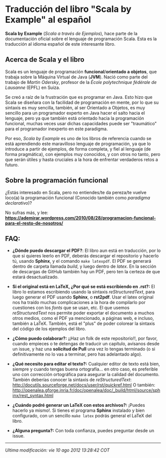 Traducción del libro "Scala by Example" al español
==================================================

**Scala by Example** (_Scala a través de Ejemplos_), hace parte de la 
documentación oficial sobre el lenguaje de programación Scala. 
Esta es la traducción al idioma español de este interesante libro.


Acerca de Scala y el libro
--------------------------

Scala es un lenguaje de programación **funcional**/**orientado a objetos**, que
trabaja sobre la Máquina Virtual de Java (**JVM**). Nació como parte del trabajo
de _Martin Odersky_, profesor de la _École polytechnique fédérale de Lausanne_ 
(EPFL) en Suiza.

Se creó a raíz de la frustración que es programar en Java. Esto hizo que Scala
se diseñara con la facilidad de programación en mente, por lo que su sintaxis 
es muy sencilla, también, al ser Orientado a Objetos, es muy sencillo para un 
programador experto en Java hacer el salto hacia el lenguaje, 
pero ya que también está orientado hacia la programación funcional, 
muchas veces usar dichas capacidades puede ser 
"traumático" para el programador inexperto en este paradigma.

Por eso, _Scala by Example_ es uno de los libros de referencia cuando se está
aprendiendo este maravilloso lenguaje de programación, ya que lo introduce 
a partir de ejemplos, de forma completa, y fiel al lenguaje (de forma pragmática), 
con ejemplos muy conocidos, y con otros no tanto, pero que serán útiles 
y hasta cruciales a la hora de enfrentar verdaderos retos a futuro.



Sobre la programación funcional
-------------------------------

¿Estás interesado en Scala, pero no entiendes/te da pereza/te vuelve loco(a) 
la programación funcional (Conocido también como _paradigma declarativo_)?

No sufras más, y lee: 
**https://ademirar.wordpress.com/2010/08/28/programacion-funcional-para-el-resto-de-nosotros/**


FAQ:
----

* **¿Dónde puedo descargar el PDF?**: El libro aun está en traducción, por lo 
  que si quieres leerlo en PDF, deberás descargar el repositorio y hacerlo tú, 
  usando **Sphinx**, y el comando ``make latexpdf``. El PDF se generará 
  dentro de carpeta llamada _build_, y luego dentro de _latex_.
  En la sección de descargas de GitHub también hay un PDF, pero ten la certeza 
  de que estará desactualizado.

* **Si el original está en LaTeX, ¿Por qué se está escribiendo en .rst?:** 
  El libro lo estamos escribiendo usando la sintaxis _reStructuredText_, para 
  luego generar el PDF usando **Sphinx**, o **rst2pdf**.
  Usar el latex original nos ha traído muchas complicaciones a la hora de 
  compilarlo por cuestiones con los _fonts_ que se usan, etc.
  El que usemos _reStructuredText_ nos permite poder exportar el documento a 
  muchos otros medios, como el PDF ya mencionado, a páginas web, e incluso, 
  también a LaTeX.
  También, está el "plus" de poder colorear la sintaxis del código de los
  ejemplos del libro.
   
   
* **¿Cómo puedo colaborar?:** ¡¡Haz un folk de este repositorio!!, por favor,
  cuando empieces o te detengas de traducir un capítulo, avísanos desde un 
  issue, y haz una **solicitud de Pull** una vez lo tengas terminado (o si 
  definitivamente no lo vas a terminar, pero has adelantado algo).


* **¿Qué necesito para editar el texto?:** Cualquier editor de texto está bien,
  siempre y cuando tengas buena ortografía... en otro caso, es preferible 
  uno con corrección ortográfica para asegurar la calidad del documento.
  También deberías conocer la sintaxis de _reStructuredText_: 
  http://docutils.sourceforge.net/docs/user/rst/quickref.html
  O también:
  http://openalea.gforge.inria.fr/doc/openalea/doc/_build/html/source/sphinx/rest_syntax.html

* **¿Cuándo podré generar un LaTeX con estos archivos?:** ¡Puedes hacerlo ya 
  mismo!. Si tienes el programa **Sphinx** instalado y bien configurado, 
  con un sencillo ``make latex`` podrás general el LaTeX del libro.

* **¿Alguna pregunta?:** Con toda confianza, puedes preguntar desde un issue.



--------------------------

_Ultima modificación: vie 10 ago 2012 13:28:42 COT_
